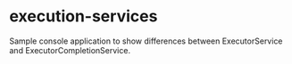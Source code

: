 # execution-services

Sample console application to show differences between ExecutorService and ExecutorCompletionService.
